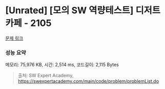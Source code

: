 # [Unrated] [모의 SW 역량테스트] 디저트 카페 - 2105 

[문제 링크](https://swexpertacademy.com/main/code/problem/problemDetail.do?contestProbId=AV5VwAr6APYDFAWu) 

### 성능 요약

메모리: 75,976 KB, 시간: 2,514 ms, 코드길이: 2,115 Bytes



> 출처: SW Expert Academy, https://swexpertacademy.com/main/code/problem/problemList.do